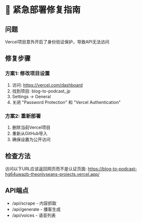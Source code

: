 # 🚨 紧急部署修复指南

## 问题
Vercel项目意外开启了身份验证保护，导致API无法访问

## 修复步骤

### 方案1: 修改项目设置
1. 访问: https://vercel.com/dashboard
2. 找到项目: blog-to-podcast_jp
3. Settings → General
4. 关闭 "Password Protection" 和 "Vercel Authentication"

### 方案2: 重新部署
1. 删除当前Vercel项目
2. 重新从GitHub导入
3. 确保设置为公开访问

## 检查方法
访问以下URL应该返回网页而不是认证页面:
https://blog-to-podcast-hg64uwazb-theonlyseans-projects.vercel.app/

## API端点
- /api/scrape - 内容抓取
- /api/generate - 播客生成  
- /api/voices - 语音列表
